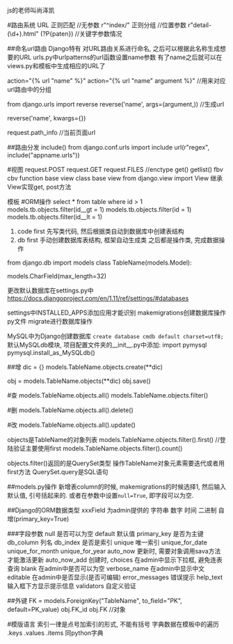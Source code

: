 js的老师叫尚泽凯

#路由系统 URL
正则匹配  //无参数 r"^index/"
正则分组  //位置参数 r"detail-(\d+).html"
(?P<name>{paten}) //关键字参数情况

##命名url路由
Django特有
对URL路由关系进行命名, 之后可以根据此名称生成想要的URL
urls.py中urlpatterns的url函数设置name参数
有了name之后就可以在views.py和模板中生成相应的URL了

action="{% url "name" %}"
action="{% url "name" argument %}"      //用来对应url路由中的分组

from django.urls import reverse
reverse('name', args=(argument,))   //生成url

reverse('name', kwargs={})

request.path_info       //当前页面url

##路由分发
include()
from django.conf.urls import include
url(r"regex", include("appname.urls"))

#视图
request.POST
request.GET
request.FILES   //enctype
get()
getlist()
fbv cbv
function base view
class base view
from django.view import View
继承View实现get, post方法

模板
#ORM操作
select * from table where id > 1
models.tb.objects.filter(id__gt = 1)
models.tb.objects.filter(id = 1)
models.tb.objects.filter(id__lt = 1)

1. code first
    先写类代码, 然后根据类自动到数据库中创建表结构
2. db first
    手动创建数据库表结构, 框架自动生成类
之后都是操作类, 完成数据操作


from django.db import models
class TableName(models.Model):

  models.CharField(max_length=32)

更改默认数据库在settings.py中
https://docs.djangoproject.com/en/1.11/ref/settings/#databases

settings中INSTALLED_APPS添加应用才能识别
makemigrations创建数据库操作py文件
migrate进行数据库操作

MySQL中为Django创建数据库
`create database cmdb default charset=utf8;`
默认MySQLdb模块, 项目配置文件夹的__init__.py中添加:
import pymysql
pymysql.install_as_MySQLdb()


##增
dic = {}
models.TableName.objects.create(**dic)

obj = models.TableName.objects(**dic)
obj.save()

#查
models.TableName.objects.all()
models.TableName.objects.filter()

#删
models.TableName.objects.all().delete()

#改
models.TableName.objects.all().update()

objects是TableName的对象列表
models.TableName.objects.filter().first()   //登陆验证主要使用first
models.TableName.objects.filter().count()

objects.filter()返回的是QuerySet类型
操作TableName对象元素需要迭代或者用first方法
QuerySet.query是SQL语句

##models.py操作
新增表column的时候, makemigrations的时候选择1, 然后输入默认值, 引号括起来的.
或者在参数中设置`null=True`, 即字段可以为空.

##Django的ORM数据类型
xxxField 为admin提供的
字符串
数字
时间
二进制
自增(primary_key=True)

###字段参数
null                是否可以为空
default             默认值
primary_key         是否为主键
db_column           列名
db_index            是否是索引
unique              唯一索引
unique_for_date
unique_for_month
unique_for_year
auto_now            更新时, 需要对象调用sava方法才能激活更新
auto_now_add        创建时,
choices             在admin中显示下拉框, 避免连表查询
blank               在admin中是否可以为空
verbose_name        在admin中显示中文
editable            在admin中是否显示(是否可编辑)
error_messages      错误提示
help_text           输入框下方显示提示信息
validators          自定义验证

##外键
FK = models.ForeignKey("TableName", to_field="PK", default=PK_value)
obj.FK_id
obj.FK      //对象



#模版语言
索引一律是点号加索引的形式, 不能有括号
字典数据在模板中的遍历
.keys
.values
.items
同python字典


